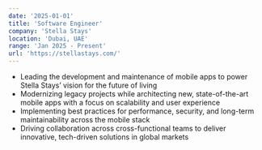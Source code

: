 ```yaml
---
date: '2025-01-01'
title: 'Software Engineer'
company: 'Stella Stays'
location: 'Dubai, UAE'
range: 'Jan 2025 - Present'
url: 'https://stellastays.com/'
---
```


- Leading the development and maintenance of mobile apps to power Stella Stays’ vision for the future of living
- Modernizing legacy projects while architecting new, state-of-the-art mobile apps with a focus on scalability and user experience
- Implementing best practices for performance, security, and long-term maintainability across the mobile stack
- Driving collaboration across cross-functional teams to deliver innovative, tech-driven solutions in global markets
